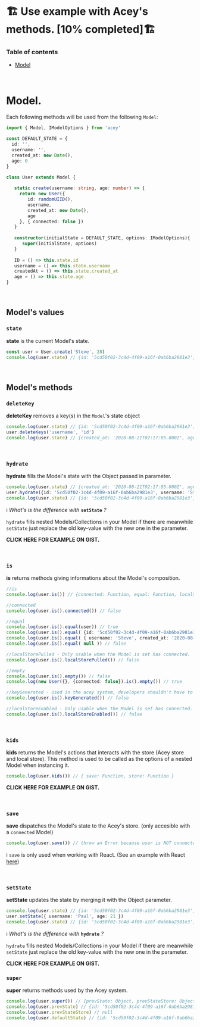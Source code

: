 # 🏗️ Use example with Acey's methods. [10% completed]🏗️

### Table of contents
* [Model](#model)

<br />


# Model.

Each following methods will be used from the following `Model`:

```ts
import { Model, IModelOptions } from 'acey' 

const DEFAULT_STATE = {
  id: '',
  username: '',
  created_at: new Date(),
  age: 0
}

class User extends Model {
   
   static create(username: string, age: number) => {
     return new User({ 
        id: randomUIID(), 
        username, 
        created_at: new Date(),
        age
     }, { connected: false })
   }
   
   constructor(initialState = DEFAULT_STATE, options: IModelOptions){
      super(initialState, options)
   }
   
   ID = () => this.state.id
   username = () => this.state.username
   createdAt = () => this.state.created_at
   age = () => this.state.age
}
```

<br />

## Model's values

### `state`

**state** is the current Model's state.

```ts
const user = User.create('Steve', 28)
console.log(user.state) // {id: '5cd50f02-3c4d-4f09-a16f-0ab6ba2981e3', username: 'Steve', created_at: '2020-08-21T02:17:05.000Z', age: 28}
```

<br />

## Model's methods

### `deleteKey`

**deleteKey** removes a key(s) in the `Model`'s state object

```ts
console.log(user.state) // {id: '5cd50f02-3c4d-4f09-a16f-0ab6ba2981e3', username: 'Steve', created_at: '2020-08-21T02:17:05.000Z', age: 28}
user.deleteKeys('username', 'id')
console.log(user.state) // {created_at: '2020-08-21T02:17:05.000Z', age: 28}
```

<br />

### `hydrate`

**hydrate** fills the Model's state with the Object passed in parameter.

```ts
console.log(user.state) // {created_at: '2020-08-21T02:17:05.000Z', age: 28}
user.hydrate({id: '5cd50f02-3c4d-4f09-a16f-0ab6ba2981e3', username: 'Steve', created_at: '2020-08-21T02:17:05.000Z', age: 28})
console.log(user.state) // {id: '5cd50f02-3c4d-4f09-a16f-0ab6ba2981e3', username: 'Steve', created_at: '2020-08-21T02:17:05.000Z', age: 28}
```

ℹ️ *What's is the difference with* **`setState`** *?*

`hydrate` fills nested Models/Collections in your Model if there are meanwhile `setState` just replace the old key-value with the new one in the parameter.

**CLICK HERE FOR EXAMPLE ON GIST.**

<br />

### `is`

**is** returns methods giving informations about the Model's composition.

```ts
//is
console.log(user.is()) // {connected: Function, equal: Function, localStorePulled: Function, empty: Function, localStorePulled: Function, keyGenerated: Function, localStoreEnabled: Function} 

//connected
console.log(user.is().connected()) // false

//equal
console.log(user.is().equal(user)) // true
console.log(user.is().equal( {id: '5cd50f02-3c4d-4f09-a16f-0ab6ba2981e3', username: 'Steve', created_at: '2020-08-21T02:17:05.000Z', age: 28} )) // true
console.log(user.is().equal( { username: 'Steve', created_at: '2020-08-21T02:17:05.000Z', age: 28} )) // false
console.log(user.is().equal( null )) // false

//localStorePulled - Only usable when the Model is set has connected.
console.log(user.is().localStorePulled()) // false

//empty
console.log(user.is().empty()) // false
console.log(new User({}, {connected: false}).is().empty()) // true

//keyGenerated - Used in the acey system, developers shouldn't have to use this function.
console.log(user.is().keyGenerated()) // false

//localStoreEnabled - Only usable when the Model is set has connected.
console.log(user.is().localStoreEnabled()) // false
```

<br />

### `kids`

**kids** returns the Model's actions that interacts with the store (Acey store and local store). This method is used to be called as the options of a nested Model when instancing it.

```ts
console.log(user.kids()) // { save: Function, store: Function } 
```

**CLICK HERE FOR EXAMPLE ON GIST.**

<br />

### `save`

**save** dispatches the Model's state to the Acey's store. (only accesible with a `connected` Model)

```ts
console.log(user.save()) // throw an Error because user is NOT connected
```

ℹ️ `save` is only used when working with React. (See an example with React [here](https://github.com/arysociety/acey#1-a-react-counter))

<br />


### `setState`

**setState** updates the state by merging it with the Object parameter.

```ts
console.log(user.state) // {id: '5cd50f02-3c4d-4f09-a16f-0ab6ba2981e3', username: 'Steve', created_at: '2020-08-21T02:17:05.000Z', age: 28}
user.setState({ username: 'Paul', age: 21 })
console.log(user.state) // {id: '5cd50f02-3c4d-4f09-a16f-0ab6ba2981e3', username: 'Paul', created_at: '2020-08-21T02:17:05.000Z', age: 21}
```

ℹ️ *What's is the difference with* **`hydrate`** *?*

`hydrate` fills nested Models/Collections in your Model if there are meanwhile `setState` just replace the old key-value with the new one in the parameter.

**CLICK HERE FOR EXAMPLE ON GIST.**


### `super`

**super** returns methods used by the Acey system.

```ts
console.log(user.super()) // {prevState: Object, prevStateStore: Object, defaultState: Object}
console.log(user.prevState) // {id: '5cd50f02-3c4d-4f09-a16f-0ab6ba2981e3', username: 'Steve', created_at: '2020-08-21T02:17:05.000Z', age: 28}
console.log(user.prevStateStore) // null
console.log(user.defaultState) // {id: '5cd50f02-3c4d-4f09-a16f-0ab6ba2981e3', username: 'Steve', created_at: '2020-08-21T02:17:05.000Z', age: 28}
```








